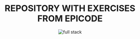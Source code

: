 
<div align="center">
<h1 > REPOSITORY WITH EXERCISES FROM EPICODE </h1>
 
 ![full stack](https://github.com/Elekekic/EPICODE-REPO/assets/157897660/927822b8-fa4a-4f8b-abe1-b72cff0b86aa)

</div>


